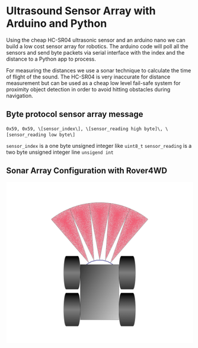 # Ultrasound Sensor Array with Arduino and Python

Using the cheap HC-SR04 ultrasonic sensor and an arduino nano we can build a low cost sensor array for robotics.
The arduino code will poll all the sensors and send byte packets via serial interface with the index and the distance 
to a Python app to process.

For measuring the distances we use a sonar technique to calculate the time of flight of the sound. The HC-SR04 is very
inaccurate for distance measurement but can be used as a cheap low level fail-safe system for proximity object detection 
in order to avoid hitting obstacles during navigation. 


## Byte protocol sensor array message
```
0x59, 0x59, \[sensor_index\], \[sensor_reading high byte]\, \[sensor_reading low byte\]
```

`sensor_index` is a one byte unsigned integer like `uint8_t`
`sensor_reading` is a two byte unsigned integer line `unsigend int`

## Sonar Array Configuration with Rover4WD

![Rover4WD with sensor array](documentation/roverSonarArray.jpg)

